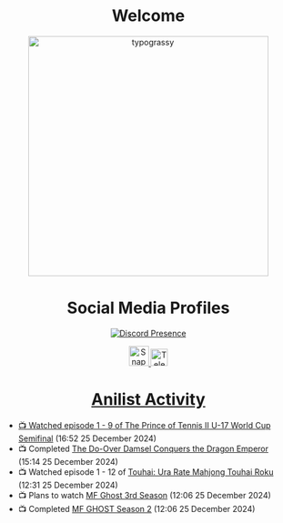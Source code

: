<div align="center">

# Welcome
<a href="https://github.com/kawarimidoll/typograssy">
    <img alt="typograssy" src="https://typograssy.deno.dev/api?text=%E3%82%88%E3%81%86%E3%81%93%E3%81%9D%E3%81%BF%E3%81%AA%E3%81%95%E3%82%93%20-%20Sheby--&&l0=none&l1=82d9d0&l2=027353&l3=038c4c&l4=01402e&bg=none&frame=none&speed=100&comment=" width="421.99">
</a>

</div>

<div align="center">

# Social Media Profiles

[![Discord Presence](https://lanyard.cnrad.dev/api/612532963938271232)](https://discord.com/users/612532963938271232)


<a href="https://www.snapchat.com/add/a.sheby" title="Snapchat Profile">
    <img src="https://www.freepnglogos.com/uploads/snapchat-logo-png-0.png" width="35" alt="Snapchat Logo" />


<a href="https://t.me/ASheby" title="Telegram Profile">
    <img src="https://www.freepnglogos.com/uploads/telegram-logo-png-0.png" width="30" alt="Telegram Logo" />


</div>

<div align="center">

# Anilist Activity

</div>

<!-- ANILIST_ACTIVITY:start -->

-   📺 Watched episode 1 - 9 of [The Prince of Tennis II U-17 World Cup Semifinal](https://anilist.co/anime/165810) (16:52 25 December 2024)
-   📺 Completed [The Do-Over Damsel Conquers the Dragon Emperor](https://anilist.co/anime/164299) (15:14 25 December 2024)
-   📺 Watched episode 1 - 12 of [Touhai: Ura Rate Mahjong Touhai Roku](https://anilist.co/anime/173263) (12:31 25 December 2024)
-   📺 Plans to watch [MF Ghost 3rd Season](https://anilist.co/anime/185753) (12:06 25 December 2024)
-   📺 Completed [MF GHOST Season 2](https://anilist.co/anime/171642) (12:06 25 December 2024)

<!-- ANILIST_ACTIVITY:end -->
